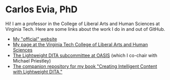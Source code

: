 # Carlos Evia, PhD

Hi! I am a professor in the College of Liberal Arts and Human Sciences at Virginia Tech. Here are some links about the work I do in and out of GitHub.

- [My "official" website](http://carlosevia.com/)
- [My page at the Virginia Tech College of Liberal Arts and Human Sciences](https://liberalarts.vt.edu/departments-and-schools/department-of-communication/faculty/carlos-evia.html)
- [The Lightweight DITA subcommittee at OASIS](https://www.oasis-open.org/committees/tc_home.php?wg_abbrev=dita-lightweight-dita) (which I co-chair with Michael Priestley)
- [The companion repository for my book "Creating Intelligent Content with Lightweight DITA."](https://github.com/carlosevia/lwdita-book)
